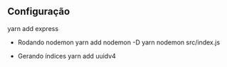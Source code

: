 ## Configuração
yarn add express

- Rodando nodemon
yarn add nodemon -D
yarn nodemon src/index.js  

- Gerando índices
yarn add uuidv4  